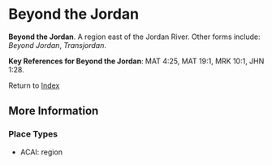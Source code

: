 # Beyond the Jordan
**Beyond the Jordan**. 
A region east of the Jordan River. 
Other forms include: 
*Beyond Jordan*, *Transjordan*. 




**Key References for Beyond the Jordan**: 
MAT 4:25, MAT 19:1, MRK 10:1, JHN 1:28. 






Return to [Index](00-Index.md)

## More Information

### Place Types

* ACAI: region




